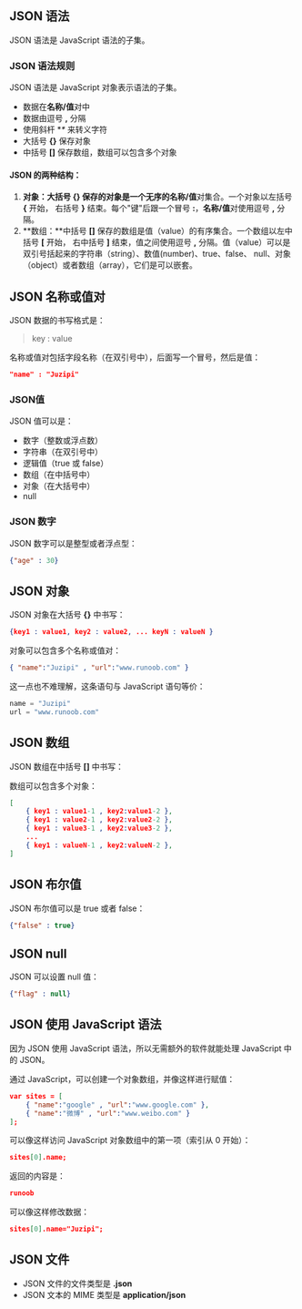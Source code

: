 ## JSON 语法

JSON 语法是 JavaScript 语法的子集。

### JSON 语法规则

JSON 语法是 JavaScript 对象表示语法的子集。

- 数据在**名称/值**对中
- 数据由逗号 **,** 分隔
- 使用斜杆 **\** 来转义字符
- 大括号 **{}** 保存对象
- 中括号 **[]** 保存数组，数组可以包含多个对象



#### JSON 的两种结构：

1. **对象：**大括号 **{}** 保存的对象是一个无序的**名称/值**对集合。一个对象以左括号 **{** 开始， 右括号 **}** 结束。每个"键"后跟一个冒号 **:**，**名称/值**对使用逗号 **,** 分隔。
2. **数组：**中括号 **[]** 保存的数组是值（value）的有序集合。一个数组以左中括号 **[** 开始， 右中括号 **]** 结束，值之间使用逗号 **,** 分隔。值（value）可以是双引号括起来的字符串（string）、数值(number)、true、false、 null、对象（object）或者数组（array），它们是可以嵌套。



## JSON 名称或值对

JSON 数据的书写格式是：

> key : value

名称或值对包括字段名称（在双引号中），后面写一个冒号，然后是值：

```json
"name" : "Juzipi"
```



### JSON值

JSON 值可以是：

- 数字（整数或浮点数）
- 字符串（在双引号中）
- 逻辑值（true 或 false）
- 数组（在中括号中）
- 对象（在大括号中）
- null



### JSON 数字

JSON 数字可以是整型或者浮点型：

```json
{"age" : 30}
```

## JSON 对象

JSON 对象在大括号 **{}** 中书写：

```json
{key1 : value1, key2 : value2, ... keyN : valueN }
```

对象可以包含多个名称或值对：

```json
{ "name":"Juzipi" , "url":"www.runoob.com" }
```

这一点也不难理解，这条语句与 JavaScript 语句等价：

```javascript
name = "Juzipi"
url = "www.runoob.com"
```



## JSON 数组

JSON 数组在中括号 **[]** 中书写：

数组可以包含多个对象：

```json
[
    { key1 : value1-1 , key2:value1-2 }, 
    { key1 : value2-1 , key2:value2-2 }, 
    { key1 : value3-1 , key2:value3-2 }, 
    ...
    { key1 : valueN-1 , key2:valueN-2 }, 
]
```



## JSON 布尔值

JSON 布尔值可以是 true 或者 false：

```json
{"false" : true}
```

## JSON null

JSON 可以设置 null 值：

```json
{"flag" : null}
```



## JSON 使用 JavaScript 语法

因为 JSON 使用 JavaScript 语法，所以无需额外的软件就能处理 JavaScript 中的 JSON。

通过 JavaScript，可以创建一个对象数组，并像这样进行赋值：

```json
var sites = [
    { "name":"google" , "url":"www.google.com" }, 
    { "name":"微博" , "url":"www.weibo.com" }
];
```

可以像这样访问 JavaScript 对象数组中的第一项（索引从 0 开始）：

```json
sites[0].name;
```

返回的内容是：

```json
runoob
```

可以像这样修改数据：

```json
sites[0].name="Juzipi";
```



## JSON 文件

- JSON 文件的文件类型是 **.json**
- JSON 文本的 MIME 类型是 **application/json**











